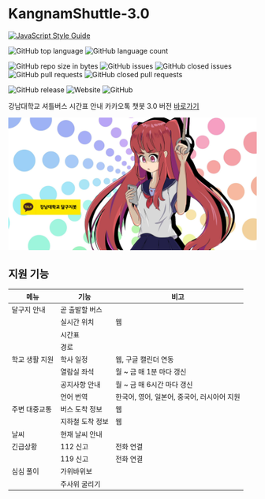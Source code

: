 # KangnamShuttle-3.0

[![JavaScript Style Guide](https://img.shields.io/badge/code_style-standard-brightgreen.svg)](https://standardjs.com)

![GitHub top language](https://img.shields.io/github/languages/top/stories2/KangnamShuttle-3.0.svg) ![GitHub language count](https://img.shields.io/github/languages/count/stories2/KangnamShuttle-3.0.svg)

![GitHub repo size in bytes](https://img.shields.io/github/repo-size/stories2/KangnamShuttle-3.0.svg) ![GitHub issues](https://img.shields.io/github/issues-raw/stories2/KangnamShuttle-3.0.svg) ![GitHub closed issues](https://img.shields.io/github/issues-closed-raw/stories2/KangnamShuttle-3.0.svg) ![GitHub pull requests](https://img.shields.io/github/issues-pr-raw/stories2/KangnamShuttle-3.0.svg) ![GitHub closed pull requests](https://img.shields.io/github/issues-pr-closed-raw/stories2/KangnamShuttle-3.0.svg)

![GitHub release](https://img.shields.io/github/release/stories2/KangnamShuttle-3.0.svg) ![Website](https://img.shields.io/website-up-down-green-red/https/kangnamshuttle3.firebaseapp.com.svg) ![GitHub](https://img.shields.io/github/license/stories2/KangnamShuttle-3.0.svg)

강남대학교 셔틀버스 시간표 안내 카카오톡 챗봇 3.0 버전 [바로가기](http://pf.kakao.com/_wkxjxoxl)

[![KangnamShuttle-3.0](./banner.jpg)](https://www.youtube.com/watch?v=mguP1YW3HZQ)

## 지원 기능

| 메뉴  | 기능  | 비고  |
|---|---|---|
| 달구지 안내 | 곧 출발할 버스  |   |
|   | 실시간 위치  | 웹  |
|   | 시간표  |   |
|   | 경로  |   |
| 학교 생활 지원  | 학사 일정  | 웹, 구글 캘린더 연동  |
|   | 열람실 좌석  | 월 ~ 금 매 1분 마다 갱신  |
|   | 공지사항 안내  | 월 ~ 금 매 6시간 마다 갱신  |
|   | 언어 번역  | 한국어, 영어, 일본어, 중국어, 러시아어 지원  |
| 주변 대중교통  | 버스 도착 정보  | 웹  |
|   | 지하철 도착 정보 | 웹  |
| 날씨  | 현재 날씨 안내  |   |
| 긴급상황  | 112 신고  | 전화 연결  |
|   | 119 신고  | 전화 연결  |
| 심심 풀이  | 가위바위보  |   |
|   | 주사위 굴리기  |   |